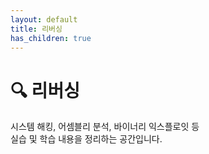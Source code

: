 ```yaml
---
layout: default
title: 리버싱
has_children: true
---
```


# 🔍 리버싱

시스템 해킹, 어셈블리 분석, 바이너리 익스플로잇 등  
실습 및 학습 내용을 정리하는 공간입니다.
